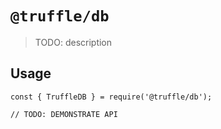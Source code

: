 # `@truffle/db`

> TODO: description

## Usage

```
const { TruffleDB } = require('@truffle/db');

// TODO: DEMONSTRATE API
```
